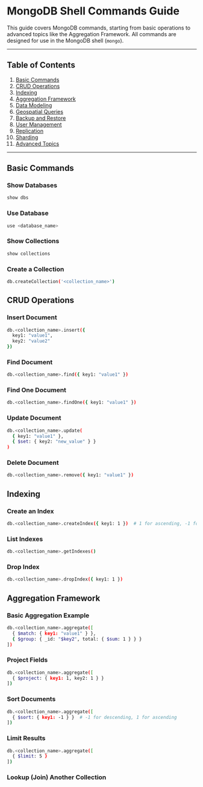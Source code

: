 # MongoDB Shell Commands Guide

This guide covers MongoDB commands, starting from basic operations to advanced topics like the Aggregation Framework. All commands are designed for use in the MongoDB shell (`mongo`).

---

## Table of Contents

1. [Basic Commands](#basic-commands)
2. [CRUD Operations](#crud-operations)
3. [Indexing](#indexing)
4. [Aggregation Framework](#aggregation-framework)
5. [Data Modeling](#data-modeling)
6. [Geospatial Queries](#geospatial-queries)
7. [Backup and Restore](#backup-and-restore)
8. [User Management](#user-management)
9. [Replication](#replication)
10. [Sharding](#sharding)
11. [Advanced Topics](#advanced-topics)

---

## Basic Commands

### Show Databases
```bash
show dbs
```
### Use Database
```bash
use <database_name>
```
### Show Collections
```bash
show collections
```
### Create a Collection
```bash
db.createCollection('<collection_name>')
```
## CRUD Operations
### Insert Document
```bash
db.<collection_name>.insert({
  key1: "value1",
  key2: "value2"
})
```
### Find Document
```bash
db.<collection_name>.find({ key1: "value1" })
```
### Find One Document
```bash
db.<collection_name>.findOne({ key1: "value1" })
```
### Update Document
```bash
db.<collection_name>.update(
  { key1: "value1" },
  { $set: { key2: "new_value" } }
)
```
### Delete Document
```bash
db.<collection_name>.remove({ key1: "value1" })
```
## Indexing
### Create an Index
```bash
db.<collection_name>.createIndex({ key1: 1 })  # 1 for ascending, -1 for descending
```
### List Indexes
```bash
db.<collection_name>.getIndexes()
```
### Drop Index
```bash
db.<collection_name>.dropIndex({ key1: 1 })
```
## Aggregation Framework
### Basic Aggregation Example
```bash
db.<collection_name>.aggregate([
  { $match: { key1: "value1" } },
  { $group: { _id: "$key2", total: { $sum: 1 } } }
])
```
### Project Fields
```bash
db.<collection_name>.aggregate([
  { $project: { key1: 1, key2: 1 } }
])
```
### Sort Documents
```bash
db.<collection_name>.aggregate([
  { $sort: { key1: -1 } }  # -1 for descending, 1 for ascending
])
```
### Limit Results
```bash
db.<collection_name>.aggregate([
  { $limit: 5 }
])
```
### Lookup (Join) Another Collection
